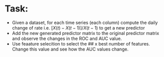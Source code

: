 # Task: 

- Given a dataset, for each time series (each column) compute the daily change of rate i.e. $[X(t) - X(t-1)]/X(t-1)$ to get a new predictor 
- Add the new generated predictor matrix to the original predictor matrix and observe the changes in the ROC and AUC value. 
- Use feaature selecition to select the ## x best number of features. Change this value and see how the AUC values change.
